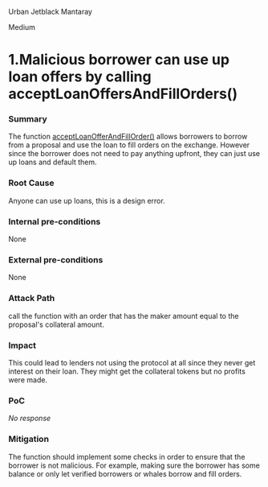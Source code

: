 Urban Jetblack Mantaray

Medium

# 1.Malicious borrower can use up loan offers by calling acceptLoanOffersAndFillOrders()

### Summary

The function [acceptLoanOfferAndFillOrder()](https://github.com/sherlock-audit/2024-09-predict-fun/blob/main/predict-dot-loan/contracts/PredictDotLoan.sol#L214) allows borrowers to borrow from a proposal and use the loan to fill orders on the exchange. However since the borrower does not need to pay anything upfront, they can just use up loans and default them.

### Root Cause

Anyone can use up loans, this is a design error.

### Internal pre-conditions

None

### External pre-conditions

None

### Attack Path

call the function with an order that has the maker amount equal to the proposal's collateral amount. 

### Impact

This could lead to lenders not using the protocol at all since they never get interest on their loan. They might get the collateral tokens but no profits were made.

### PoC

_No response_

### Mitigation

The function should implement some checks in order to ensure that the borrower is not malicious. For example, making sure the borrower has some balance or only let verified borrowers or whales borrow and fill orders.